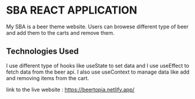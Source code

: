# SBA REACT APPLICATION

My SBA is a beer theme website. Users can browese different type of beer and add them to the carts and remove them.

## Technologies Used

I use different type of hooks like useState to set data and I use useEffect to fetch data from the beer api. I also use useContext to manage data like add and removing items from the cart.


link to the live website : https://beertopia.netlify.app/

